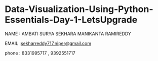 # Data-Visualization-Using-Python-Essentials-Day-1-LetsUpgrade

NAME : AMBATI SURYA SEKHARA MANIKANTA RAMIREDDY

EMAIL :sekharreddy717.niper@gmail.com

phone : 8331995717 , 9392551717
